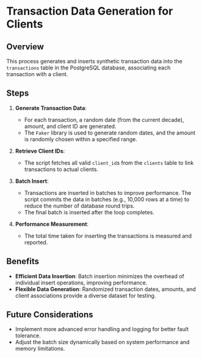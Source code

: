 # Transaction Data Generation for Clients

## Overview

This process generates and inserts synthetic transaction data into the `transactions` table in the PostgreSQL database, associating each transaction with a client.

## Steps

1. **Generate Transaction Data**:
   - For each transaction, a random date (from the current decade), amount, and client ID are generated.
   - The `Faker` library is used to generate random dates, and the amount is randomly chosen within a specified range.

2. **Retrieve Client IDs**:
   - The script fetches all valid `client_id`s from the `clients` table to link transactions to actual clients.

3. **Batch Insert**:
   - Transactions are inserted in batches to improve performance. The script commits the data in batches (e.g., 10,000 rows at a time) to reduce the number of database round trips.
   - The final batch is inserted after the loop completes.

4. **Performance Measurement**:
   - The total time taken for inserting the transactions is measured and reported.

## Benefits

- **Efficient Data Insertion**: Batch insertion minimizes the overhead of individual insert operations, improving performance.
- **Flexible Data Generation**: Randomized transaction dates, amounts, and client associations provide a diverse dataset for testing.

## Future Considerations

- Implement more advanced error handling and logging for better fault tolerance.
- Adjust the batch size dynamically based on system performance and memory limitations.
